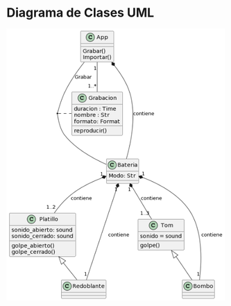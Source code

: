 # Diagrama de Clases UML
![Diagrama de Clases UML](https://github.com/ItsDavid01/Virtual-Drum/blob/main/Imagen1.png)
